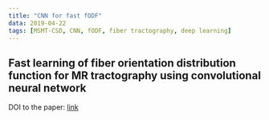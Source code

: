```yaml
---
title: "CNN for fast fODF"
data: 2019-04-22
tags: [MSMT-CSD, CNN, fODF, fiber tractography, deep learning]
---
```


## Fast learning of fiber orientation distribution function for MR tractography using convolutional neural network

DOI to the paper: [link](https://doi.org/10.1002/mp.13555)